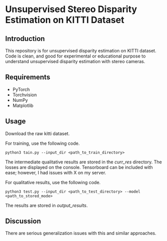 # Unsupervised Stereo Disparity Estimation on KITTI Dataset
## Introduction 
This repository is for unsupervised disparity estimation on KITTI dataset. Code is clean, and good for experimental or educational purpose to understand unsupervised disparity estimation with stereo cameras. 

## Requirements 
- PyTorch 
- Torchvision 
- NumPy 
- Matplotlib 

## Usage 
Download the raw kitti dataset. 

For training, use the following code. 
```
python3 tain.py --input_dir <path_to_train_directory>
```
The intermediate qualitative results are stored in the *curr_res* directory. The losses are displayed on the console. Tensorboard can be included with ease; however, I had issues with X on my server.

For qualitative results, use the following code.
```
python3 test.py --input_dir <path_to_test_directory> --model <path_to_stored_mode>
```
The results are stored in *output_results*.

## Discussion 
There are serious generalization issues with this and similar approaches.